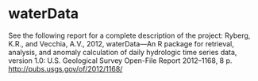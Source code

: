 # waterData

See the following report for a complete description of the project: Ryberg, K.R., and Vecchia, A.V., 2012, waterData—An R package for retrieval, analysis, and anomaly calculation of daily hydrologic time series data, version 1.0: U.S. Geological Survey Open-File Report 2012–1168, 8 p. http://pubs.usgs.gov/of/2012/1168/
